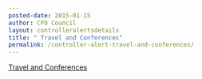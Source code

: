 ```yaml
---
posted-date: 2015-01-15
author: CFO Council
layout: controlleralertsdetails
title: " Travel and Conferences"
permalink: /controller-alert-travel-and-conferences/
---
```

[ Travel and Conferences]({{site.baseurl}}/assets/files/CONTROLLER-ALERT-Travel-and-Conferences.pdf)
